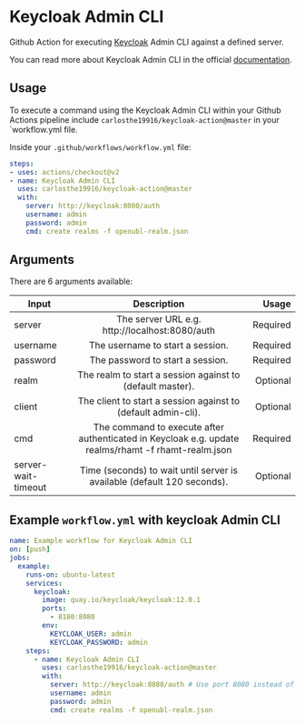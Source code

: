 # Keycloak Admin CLI
Github Action for executing [Keycloak](https://www.keycloak.org/) Admin CLI against a defined server.

You can read more about Keycloak Admin CLI in the official [documentation](https://www.keycloak.org/docs/latest/server_admin/index.html#the-admin-cli).

## Usage
To execute a command using the Keycloak Admin CLI within your Github Actions pipeline include `carlosthe19916/keycloak-action@master` in your `workflow.yml file.

Inside your `.github/workflows/workflow.yml` file:

```yaml
steps:
- uses: actions/checkout@v2
- name: Keycloak Admin CLI
  uses: carlosthe19916/keycloak-action@master
  with:
    server: http://keycloak:8080/auth
    username: admin
    password: admin
    cmd: create realms -f openubl-realm.json
```

## Arguments
There are 6 arguments available:


| Input        | Description           | Usage  |
| ------------ |:---------------------:| ------:|
| server       | The server URL e.g. http://localhost:8080/auth | Required |
| username     | The username to start a session.      |   Required |
| password     | The password to start a session.      |   Required |
| realm        | The realm to start a session against to (default master).      |   Optional |
| client       | The client to start a session against to (default admin-cli).      |   Optional |
| cmd          | The command to execute after authenticated in Keycloak e.g. update realms/rhamt -f rhamt-realm.json |    Required |
| server-wait-timeout | Time (seconds) to wait until server is available (default 120 seconds). |    Optional |

## Example `workflow.yml` with keycloak Admin CLI

```yaml
name: Example workflow for Keycloak Admin CLI
on: [push]
jobs:
  example:
    runs-on: ubuntu-latest
    services:
      keycloak:
        image: quay.io/keycloak/keycloak:12.0.1
        ports:
          - 8180:8080
        env:
          KEYCLOAK_USER: admin
          KEYCLOAK_PASSWORD: admin
    steps:
      - name: Keycloak Admin CLI
        uses: carlosthe19916/keycloak-action@master
        with:
          server: http://keycloak:8080/auth # Use port 8080 instead of 8180
          username: admin
          password: admin
          cmd: create realms -f openubl-realm.json
```
